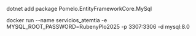 dotnet add package Pomelo.EntityFrameworkCore.MySql

docker run --name servicios_atemtia -e MYSQL_ROOT_PASSWORD=RubenyPlo2025 -p 3307:3306 -d mysql:8.0
